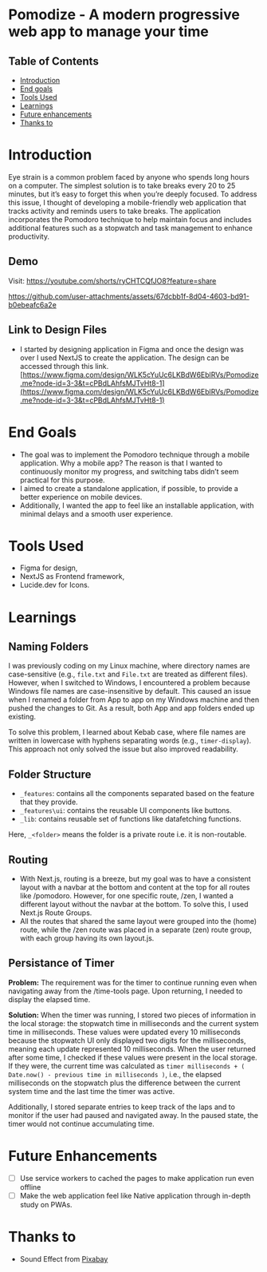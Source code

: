 # Pomodize - A modern progressive web app to manage your time

## Table of Contents
- [Introduction](#introduction)
- [End goals](#end-goals)
- [Tools Used](#tools-used)
- [Learnings](#learnings)
- [Future enhancements](#future-enhancements)
- [Thanks to](#thanks-to)

# Introduction
Eye strain is a common problem faced by anyone who spends long hours on a computer. The simplest solution is to take breaks every 20 to 25 minutes, but it’s easy to forget this when you’re deeply focused. To address this issue, I thought of developing a mobile-friendly web application that tracks activity and reminds users to take breaks. The application incorporates the Pomodoro technique to help maintain focus and includes additional features such as a stopwatch and task management to enhance productivity.

## Demo
Visit: https://youtube.com/shorts/ryCHTCQfJO8?feature=share

https://github.com/user-attachments/assets/67dcbb1f-8d04-4603-bd91-b0ebeafc6a2e


## Link to Design Files
- I started by designing application in Figma and once the design was over I used NextJS to create the application. The design can be accessed through this link. [https://www.figma.com/design/WLK5cYuUc6LKBdW6EblRVs/Pomodize.me?node-id=3-3&t=cPBdLAhfsMJTvHt8-1](https://www.figma.com/design/WLK5cYuUc6LKBdW6EblRVs/Pomodize.me?node-id=3-3&t=cPBdLAhfsMJTvHt8-1)

# End Goals
- The goal was to implement the Pomodoro technique through a mobile application. Why a mobile app? The reason is that I wanted to continuously monitor my progress, and switching tabs didn’t seem practical for this purpose.
- I aimed to create a standalone application, if possible, to provide a better experience on mobile devices.
- Additionally, I wanted the app to feel like an installable application, with minimal delays and a smooth user experience.

# Tools Used
- Figma for design,
- NextJS as Frontend framework,
- Lucide.dev for Icons.

# Learnings

## Naming Folders

I was previously coding on my Linux machine, where directory names are case-sensitive (e.g., `file.txt` and `File.txt` are treated as different files). However, when I switched to Windows, I encountered a problem because Windows file names are case-insensitive by default. This caused an issue when I renamed a folder from App to app on my Windows machine and then pushed the changes to Git. As a result, both App and app folders ended up existing.

To solve this problem, I learned about Kebab case, where file names are written in lowercase with hyphens separating words (e.g., `timer-display`). This approach not only solved the issue but also improved readability.

## Folder Structure

- `_features`: contains all the components separated based on the feature that they provide.
- `_features\ui`: contains the reusable UI components like buttons.
- `_lib`: contains reusable set of functions like datafetching functions.

Here, `_<folder>` means the folder is a private route i.e. it is non-routable.

## Routing

- With Next.js, routing is a breeze, but my goal was to have a consistent layout with a navbar at the bottom and content at the top for all routes like /pomodoro. However, for one specific route, /zen, I wanted a different layout without the navbar at the bottom. To solve this, I used Next.js Route Groups.
- All the routes that shared the same layout were grouped into the (home) route, while the /zen route was placed in a separate (zen) route group, with each group having its own layout.js.

## Persistance of Timer

**Problem:** The requirement was for the timer to continue running even when navigating away from the /time-tools page. Upon returning, I needed to display the elapsed time.

**Solution:** When the timer was running, I stored two pieces of information in the local storage: the stopwatch time in milliseconds and the current system time in milliseconds. These values were updated every 10 milliseconds because the stopwatch UI only displayed two digits for the milliseconds, meaning each update represented 10 milliseconds. When the user returned after some time, I checked if these values were present in the local storage. If they were, the current time was calculated as `timer milliseconds + ( Date.now() - previous time in milliseconds )`, i.e., the elapsed milliseconds on the stopwatch plus the difference between the current system time and the last time the timer was active.

Additionally, I stored separate entries to keep track of the laps and to monitor if the user had paused and navigated away. In the paused state, the timer would not continue accumulating time.

# Future Enhancements
- [ ] Use service workers to cached the pages to make application run even offline
- [ ] Make the web application feel like Native application through in-depth study on PWAs.

# Thanks to

- Sound Effect from [Pixabay](https://pixabay.com/sound-effects/)
